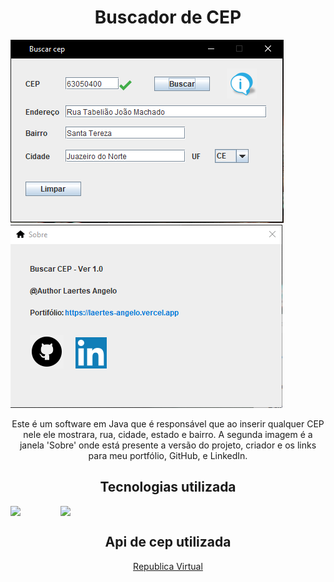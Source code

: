 <h1 align="center">Buscador de CEP</h1>

  ![Captura de tela do projeto](src/img/searchedCep.png) ![Captura de tela do projeto da parte sobre](src/img/searchedCep-about.png)

<p align="center">Este é um software em Java que é responsável que ao inserir qualquer CEP nele ele mostrara, rua, cidade, 
  estado e bairro. A segunda imagem é a janela 'Sobre' onde está presente a versão do projeto, criador e os links para meu portfólio, GitHub, e LinkedIn.</p>

<h2 align="center">Tecnologias utilizada</h1>

<div style="display: flex; align-items: center; " align="center">
  <img src="https://cdn.jsdelivr.net/gh/devicons/devicon@latest/icons/java/java-original-wordmark.svg" width="80px" />
  <img src="https://cdn.jsdelivr.net/gh/devicons/devicon@latest/icons/eclipse/eclipse-original.svg" width="70px"/>
          
</div>     
<h2 align="center">Api de cep utilizada</h1>

<p align="center"><a href="https://www.republicavirtual.com.br/" target="_blank"> Republica Virtual</a></p>
